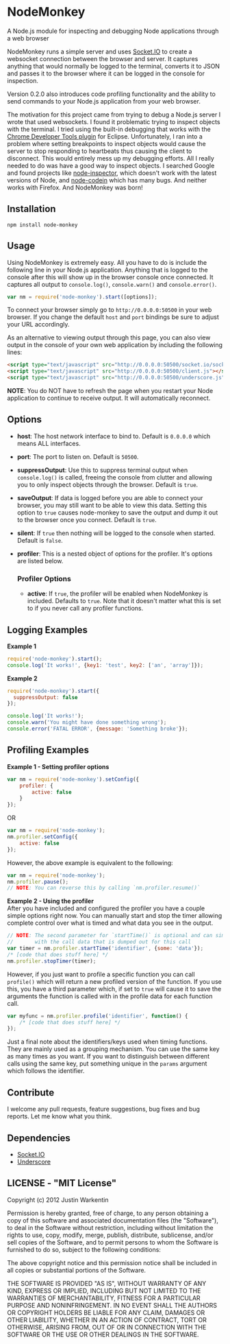 NodeMonkey
==========

A Node.js module for inspecting and debugging Node applications through a web browser

NodeMonkey runs a simple server and uses [Socket.IO](https://github.com/LearnBoost/socket.io) to create a websocket connection between the browser and server.
It captures anything that would normally be logged to the terminal, converts it to JSON and passes it to the browser
where it can be logged in the console for inspection.

Version 0.2.0 also introduces code profiling functionality and the ability to send commands to your Node.js application from your web browser.

The motivation for this project came from trying to debug a Node.js server I wrote that used websockets.
I found it problematic trying to inspect objects with the terminal.
I tried using the built-in debugging that works with the [Chrome Developer Tools plugin](https://github.com/joyent/node/wiki/using-eclipse-as-node-applications-debugger) for Eclipse.
Unfortunately, I ran into a problem where setting breakpoints to inspect objects would cause the server to stop responding to heartbeats thus causing the client to disconnect.
This would entirely mess up my debugging efforts. All I really needed to do was have a good way to inspect objects.
I searched Google and found projects like [node-inspector](https://github.com/dannycoates/node-inspector), which doesn't work with the latest versions of Node, and [node-codein](http://thomashunter.name/blog/nodejs-console-object-debug-inspector/) which has many bugs.
And neither works with Firefox. And NodeMonkey was born!

Installation
------------

```
npm install node-monkey
```

Usage
-----

Using NodeMonkey is extremely easy.
All you have to do is include the following line in your Node.js application.
Anything that is logged to the console after this will show up in the browser console once connected.
It captures all output to `console.log()`, `console.warn()` and `console.error()`.

```javascript
var nm = require('node-monkey').start([options]);
```

To connect your browser simply go to `http://0.0.0.0:50500` in your web browser.
If you change the default `host` and `port` bindings be sure to adjust your URL accordingly.

As an alternative to viewing output through this page, you can also view output in the console of your own web application by including the following lines:

```html
<script type="text/javascript" src="http://0.0.0.0:50500/socket.io/socket.io.js"></script>
<script type="text/javascript" src="http://0.0.0.0:50500/client.js"></script>
<script type="text/javascript" src="http://0.0.0.0:50500/underscore.js"></script>
```

**NOTE**: You do NOT have to refresh the page when you restart your Node application to continue to receive output. It will automatically reconnect.

Options
-------

* **host**: The host network interface to bind to. Default is `0.0.0.0` which means ALL interfaces.
* **port**: The port to listen on. Default is `50500`.
* **suppressOutput**: Use this to suppress terminal output when `console.log()` is called, freeing the console from clutter and allowing you to only inspect objects through the browser. Default is `true`.
* **saveOutput**: If data is logged before you are able to connect your browser, you may still want to be able to view this data. Setting this option to `true` causes node-monkey to save the output and dump it out to the browser once you connect. Default is `true`.
* **silent**: If `true` then nothing will be logged to the console when started. Default is `false`.
* **profiler**: This is a nested object of options for the profiler. It's options are listed below.

    ### Profiler Options
    * **active**: If `true`, the profiler will be enabled when NodeMonkey is included. Defaults to `true`.
                  Note that it doesn't matter what this is set to if you never call any profiler functions.

Logging Examples
----------------

**Example 1**
```javascript
require('node-monkey').start();
console.log('It works!', {key1: 'test', key2: ['an', 'array']});
```

**Example 2**
```javascript
require('node-monkey').start({
  suppressOutput: false
});

console.log('It works!');
console.warn('You might have done something wrong');
console.error('FATAL ERROR', {message: 'Something broke'});
```

Profiling Examples
------------------

**Example 1 - Setting profiler options**  
```javascript
var nm = require('node-monkey').setConfig({
    profiler: {
        active: false
    }
});
```

OR

```javascript
var nm = require('node-monkey');
nm.profiler.setConfig({
    active: false
});
```

However, the above example is equivalent to the following:

```javascript
var nm = require('node-monkey');
nm.profiler.pause();
// NOTE: You can reverse this by calling `nm.profiler.resume()`
```

**Example 2 - Using the profiler**  
After you have included and configured the profiler you have a couple simple options right now. You can manually start and stop
the timer allowing complete control over what is timed and what data you see in the output.

```javascript
// NOTE: The second parameter for `startTime()` is optional and can simply be any data you want to see
//       with the call data that is dumped out for this call
var timer = nm.profiler.startTime('identifier', {some: 'data'});
/* [code that does stuff here] */
nm.profiler.stopTimer(timer);
```

However, if you just want to profile a specific function you can call `profile()` which will return a new profiled version of the function.
If you use this, you have a third parameter which, if set to `true` will cause it to save the arguments the function is called with in the
profile data for each function call.

```javascript
var myfunc = nm.profiler.profile('identifier', function() {
    /* [code that does stuff here] */
});
```

Just a final note about the identifiers/keys used when timing functions. They are mainly used as a grouping mechanism. You can use the same
key as many times as you want. If you want to distinguish between different calls using the same key, put something unique in the `params`
argument which follows the identifier.

Contribute
----------

I welcome any pull requests, feature suggestions, bug fixes and bug reports. Let me know what you think.

Dependencies
------------

* [Socket.IO](https://github.com/LearnBoost/socket.io)
* [Underscore](http://documentcloud.github.com/underscore/)

## LICENSE - "MIT License"

Copyright (c) 2012 Justin Warkentin

Permission is hereby granted, free of charge, to any person
obtaining a copy of this software and associated documentation
files (the "Software"), to deal in the Software without
restriction, including without limitation the rights to use,
copy, modify, merge, publish, distribute, sublicense, and/or sell
copies of the Software, and to permit persons to whom the
Software is furnished to do so, subject to the following
conditions:

The above copyright notice and this permission notice shall be
included in all copies or substantial portions of the Software.

THE SOFTWARE IS PROVIDED "AS IS", WITHOUT WARRANTY OF ANY KIND,
EXPRESS OR IMPLIED, INCLUDING BUT NOT LIMITED TO THE WARRANTIES
OF MERCHANTABILITY, FITNESS FOR A PARTICULAR PURPOSE AND
NONINFRINGEMENT. IN NO EVENT SHALL THE AUTHORS OR COPYRIGHT
HOLDERS BE LIABLE FOR ANY CLAIM, DAMAGES OR OTHER LIABILITY,
WHETHER IN AN ACTION OF CONTRACT, TORT OR OTHERWISE, ARISING
FROM, OUT OF OR IN CONNECTION WITH THE SOFTWARE OR THE USE OR
OTHER DEALINGS IN THE SOFTWARE.